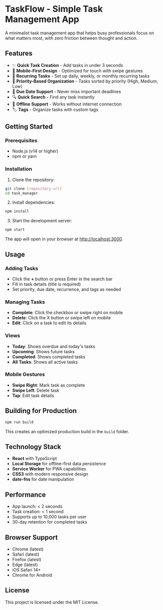 # TaskFlow - Simple Task Management App

A minimalist task management app that helps busy professionals focus on what matters most, with zero friction between thought and action.

## Features

- ✨ **Quick Task Creation** - Add tasks in under 3 seconds
- 📱 **Mobile-First Design** - Optimized for touch with swipe gestures
- 🔄 **Recurring Tasks** - Set up daily, weekly, or monthly recurring tasks
- 🎯 **Priority-Based Organization** - Tasks sorted by priority (High, Medium, Low)
- 📅 **Due Date Support** - Never miss important deadlines
- 🔍 **Quick Search** - Find any task instantly
- 💾 **Offline Support** - Works without internet connection
- 🏷️ **Tags** - Organize tasks with custom tags

## Getting Started

### Prerequisites

- Node.js (v14 or higher)
- npm or yarn

### Installation

1. Clone the repository:
```bash
git clone [repository-url]
cd task_manager
```

2. Install dependencies:
```bash
npm install
```

3. Start the development server:
```bash
npm start
```

The app will open in your browser at [http://localhost:3000](http://localhost:3000).

## Usage

### Adding Tasks
- Click the **+** button or press Enter in the search bar
- Fill in task details (title is required)
- Set priority, due date, recurrence, and tags as needed

### Managing Tasks
- **Complete**: Click the checkbox or swipe right on mobile
- **Delete**: Click the X button or swipe left on mobile
- **Edit**: Click on a task to edit its details

### Views
- **Today**: Shows overdue and today's tasks
- **Upcoming**: Shows future tasks
- **Completed**: Shows completed tasks
- **All Tasks**: Shows all active tasks

### Mobile Gestures
- **Swipe Right**: Mark task as complete
- **Swipe Left**: Delete task
- **Tap**: Edit task details

## Building for Production

```bash
npm run build
```

This creates an optimized production build in the `build` folder.

## Technology Stack

- **React** with TypeScript
- **Local Storage** for offline-first data persistence
- **Service Worker** for PWA capabilities
- **CSS3** with modern responsive design
- **date-fns** for date manipulation

## Performance

- App launch: < 2 seconds
- Task creation: < 1 second
- Supports up to 10,000 tasks per user
- 30-day retention for completed tasks

## Browser Support

- Chrome (latest)
- Safari (latest)
- Firefox (latest)
- Edge (latest)
- iOS Safari 14+
- Chrome for Android

## License

This project is licensed under the MIT License.